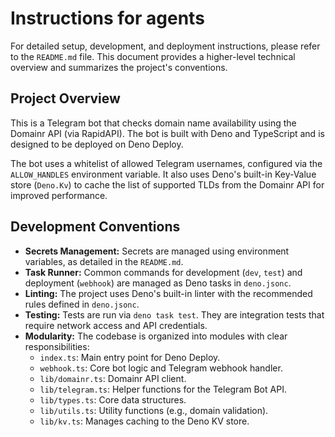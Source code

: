 # Instructions for agents

For detailed setup, development, and deployment instructions, please refer to
the `README.md` file. This document provides a higher-level technical overview
and summarizes the project's conventions.

## Project Overview

This is a Telegram bot that checks domain name availability using the Domainr
API (via RapidAPI). The bot is built with Deno and TypeScript and is designed to
be deployed on Deno Deploy.

The bot uses a whitelist of allowed Telegram usernames, configured via the
`ALLOW_HANDLES` environment variable. It also uses Deno's built-in Key-Value
store (`Deno.Kv`) to cache the list of supported TLDs from the Domainr API for
improved performance.

## Development Conventions

- **Secrets Management:** Secrets are managed using environment variables, as
  detailed in the `README.md`.
- **Task Runner:** Common commands for development (`dev`, `test`) and
  deployment (`webhook`) are managed as Deno tasks in `deno.jsonc`.
- **Linting:** The project uses Deno's built-in linter with the recommended
  rules defined in `deno.jsonc`.
- **Testing:** Tests are run via `deno task test`. They are integration tests
  that require network access and API credentials.
- **Modularity:** The codebase is organized into modules with clear
  responsibilities:
  - `index.ts`: Main entry point for Deno Deploy.
  - `webhook.ts`: Core bot logic and Telegram webhook handler.
  - `lib/domainr.ts`: Domainr API client.
  - `lib/telegram.ts`: Helper functions for the Telegram Bot API.
  - `lib/types.ts`: Core data structures.
  - `lib/utils.ts`: Utility functions (e.g., domain validation).
  - `lib/kv.ts`: Manages caching to the Deno KV store.
